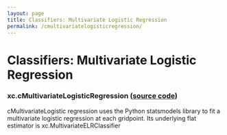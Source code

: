 ```yaml
---
layout: page
title: Classifiers: Multivariate Logistic Regression
permalink: /cmultivariatelogisticregression/
---
```


# Classifiers: Multivariate Logistic Regression
### xc.cMultivariateLogisticRegression ([source code](https://github.com/kjhall01/xcast/blob/b1764eaa1bfaf17c85447f6571caf016a13b2915/src/estimators/classifiers.py#L40))

cMultivariateLogistic regression uses the Python statsmodels library to fit a multivariate logistic regression at each gridpoint. Its underlying flat estimator is xc.MultivariateELRClassifier
